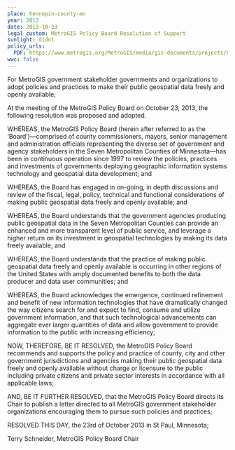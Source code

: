 ```yaml
---
place: hennepin-county-mn
year: 2013
date: 2013-10-23
legal_custom: MetroGIS Policy Board Resolution of Support
sunlight: didnt
policy_urls:
  PDF: https://www.metrogis.org/MetroGIS/media/gis-documents/projects/003_MetroGISPolicyBoard_ResolutionOfSupport.pdf
wwc: false
---
```


<span class="g-proactive-release">For MetroGIS government stakeholder governments and organizations to adopt policies and practices to make their public geospatial data freely and openly available;</span>

At the meeting of the MetroGIS Policy Board on October 23, 2013, the following resolution was proposed and adopted.

WHEREAS, the MetroGIS Policy Board (herein after referred to as the ‘Board’)—comprised of county commissioners, mayors, senior management and administration officials representing the diverse set of government and agency stakeholders in the Seven Metropolitan Counties of Minnesota—has been in continuous operation since 1997 to review the policies, practices and investments of governments deploying geographic information systems technology and geospatial data development; and

<span class="g-proactive-release">WHEREAS, the Board has engaged in on-going, in depth discussions and review of the fiscal, legal, policy, technical and functional considerations of making public geospatial data freely and openly available; and</span>

<span class="g-build-on-precedent">WHEREAS, the Board understands that the government agencies producing public geospatial data in the Seven Metropolitan Counties can provide an enhanced and more transparent level of public service, and leverage a higher return on its investment in geospatial technologies by making its data freely available; and</span>

WHEREAS, the Board understands that the practice of making public geospatial data freely and openly available is occurring in other regions of the United States with amply documented benefits to both the data producer and data user communities; and

<span class="g-goals-and-values">WHEREAS, the Board acknowledges the emergence, continued refinement and benefit of new information technologies that have dramatically changed the way citizens search for and expect to find, consume and utilize government information, and that such technological advancements can aggregate ever larger quantities of data and allow government to provide information to the public with increasing efficienc</span>y;

<span class="g-outside-services">NOW, THEREFORE, BE IT RESOLVED, the MetroGIS Policy Board recommends and supports the policy and practice of county, city and other government jurisdictions and agencies making their public geospatial data freely and openly available without charge or licensure to the public including private citizens and private sector interests in accordance with all applicable laws;</span>

<span class="g-outside-services">AND, BE IT FURTHER RESOLVED, that the MetroGIS Policy Board directs its Chair to publish a letter directed to all MetroGIS government stakeholder organizations encouraging them to pursue such policies and practices;</span>

RESOLVED THIS DAY, the 23rd of October 2013 in St Paul, Minnesota;

Terry Schneider, MetroGIS Policy Board Chair
